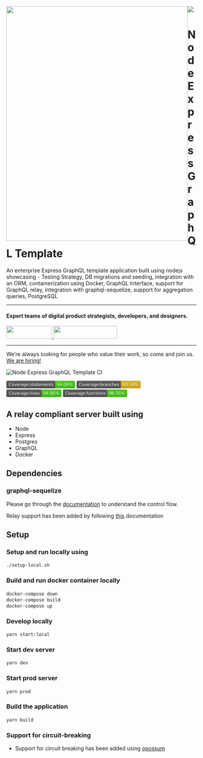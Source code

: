 <img align="left" src="https://github.com/wednesday-solutions/node-express-graphql-template/blob/develop/node_express_graphql_template_github.svg" width="480" height="620" />

<div>
  <a href="https://www.wednesday.is?utm_source=gthb&utm_medium=repo&utm_campaign=serverless" align="left" style="margin-left: 0;">
    <img src="https://uploads-ssl.webflow.com/5ee36ce1473112550f1e1739/5f5879492fafecdb3e5b0e75_wednesday_logo.svg">
  </a>
  <p>
    <h1 align="left">Node Express GraphQL Template
    </h1>
  </p>

  <p>
An enterprise Express GraphQL template application built using nodejs showcasing - Testing Strategy, DB migrations and seeding, integration with an ORM, containerization using Docker, GraphQL Interface, support for GraphQL relay, integration with graphql-sequelize, support for aggregation queries, PostgreSQL
  </p>

---

  <p>
    <h4>
      Expert teams of digital product strategists, developers, and designers.
    </h4>
  </p>

  <div>
    <a href="https://www.wednesday.is/contact-us?utm_source=gthb&utm_medium=repo&utm_campaign=serverless" target="_blank">
      <img src="https://uploads-ssl.webflow.com/5ee36ce1473112550f1e1739/5f6ae88b9005f9ed382fb2a5_button_get_in_touch.svg" width="121" height="34">
    </a>
    <a href="https://github.com/wednesday-solutions/" target="_blank">
      <img src="https://uploads-ssl.webflow.com/5ee36ce1473112550f1e1739/5f6ae88bb1958c3253756c39_button_follow_on_github.svg" width="168" height="34">
    </a>
  </div>

---

<span>We’re always looking for people who value their work, so come and join us. <a href="https://www.wednesday.is/hiring">We are hiring!</a></span>

</div>

![Node Express GraphQL Template CI](https://github.com/wednesday-solutions/node-express-graphql-template/workflows/Node%20Express%20GraphQL%20Template%20CI/badge.svg)

<div>
<img src='./badges/badge-statements.svg' height="20"/>
<img src='./badges/badge-branches.svg' height="20"/>
</div>
<div>
<img src='./badges/badge-lines.svg'  height="20"/>
<img src='./badges/badge-functions.svg' height="20"/>
</div>

## A relay compliant server built using

- Node
- Express
- Postgres
- GraphQL
- Docker

## Dependencies

### graphql-sequelize

Please go through the [documentation](https://github.com/mickhansen/graphql-sequelize) to understand the control flow.

Relay support has been added by following [this](https://github.com/mickhansen/graphql-sequelize/blob/master/docs/relay.md) documentation

## Setup

### Setup and run locally using

```
./setup-local.sh
```

### Build and run docker container locally

```
docker-compose down
docker-compose build
docker-compose up
```

### Develop locally

```
yarn start:local
```

### Start dev server

```
yarn dev
```

### Start prod server

```
yarn prod
```

### Build the application

```
yarn build
```

### Support for circuit-breaking

- Support for circuit breaking has been added using [opossum](https://github.com/nodeshift/opossum)
